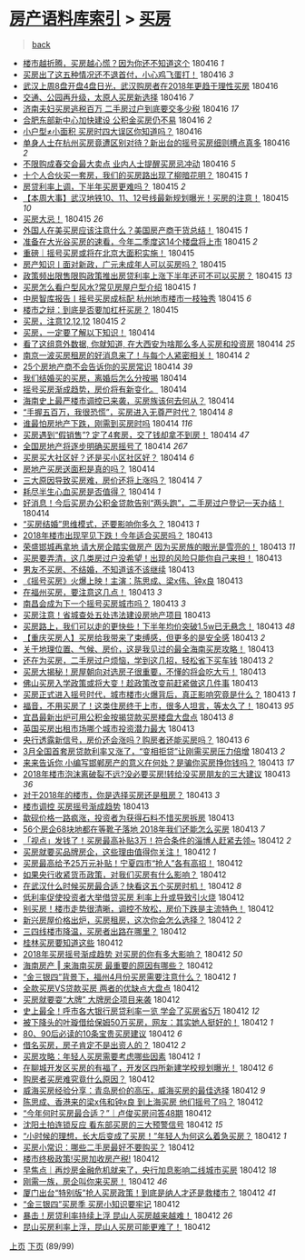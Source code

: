 [房产语料库索引](../../README.md)  > [买房](买房.md)
====
> [back](../README.md)

- [楼市越折腾，买房越心慌？因为你还不知道这个](http://jkwz.applinzi.com/ittc/7092522306545124362.html#%E6%A5%BC%E5%B8%82%E8%B6%8A%E6%8A%98%E8%85%BE%EF%BC%8C%E4%B9%B0%E6%88%BF%E8%B6%8A%E5%BF%83%E6%85%8C%EF%BC%9F%E5%9B%A0%E4%B8%BA%E4%BD%A0%E8%BF%98%E4%B8%8D%E7%9F%A5%E9%81%93%E8%BF%99%E4%B8%AA) 180416 *1* 
- [买房出了这五种情况还不退首付，小心鸡飞蛋打！](http://jkwz.applinzi.com/ittc/7092521483509433361.html#%E4%B9%B0%E6%88%BF%E5%87%BA%E4%BA%86%E8%BF%99%E4%BA%94%E7%A7%8D%E6%83%85%E5%86%B5%E8%BF%98%E4%B8%8D%E9%80%80%E9%A6%96%E4%BB%98%EF%BC%8C%E5%B0%8F%E5%BF%83%E9%B8%A1%E9%A3%9E%E8%9B%8B%E6%89%93%EF%BC%81) 180416 *3* 
- [武汉上周8盘开盘4盘日光，武汉购房者在2018年更趋于理性买房](http://jkwz.applinzi.com/ittc/7092518232261133318.html#%E6%AD%A6%E6%B1%89%E4%B8%8A%E5%91%A88%E7%9B%98%E5%BC%80%E7%9B%984%E7%9B%98%E6%97%A5%E5%85%89%EF%BC%8C%E6%AD%A6%E6%B1%89%E8%B4%AD%E6%88%BF%E8%80%85%E5%9C%A82018%E5%B9%B4%E6%9B%B4%E8%B6%8B%E4%BA%8E%E7%90%86%E6%80%A7%E4%B9%B0%E6%88%BF) 180416  
- [交通、公园再升级，太原人买房新选择](http://jkwz.applinzi.com/ittc/7092513210681000970.html#%E4%BA%A4%E9%80%9A%E3%80%81%E5%85%AC%E5%9B%AD%E5%86%8D%E5%8D%87%E7%BA%A7%EF%BC%8C%E5%A4%AA%E5%8E%9F%E4%BA%BA%E4%B9%B0%E6%88%BF%E6%96%B0%E9%80%89%E6%8B%A9) 180416 *7* 
- [济南夫妇买房逃税百万 二手房过户到底要交多少税](http://jkwz.applinzi.com/ittc/7092509977497568263.html#%E6%B5%8E%E5%8D%97%E5%A4%AB%E5%A6%87%E4%B9%B0%E6%88%BF%E9%80%83%E7%A8%8E%E7%99%BE%E4%B8%87+%E4%BA%8C%E6%89%8B%E6%88%BF%E8%BF%87%E6%88%B7%E5%88%B0%E5%BA%95%E8%A6%81%E4%BA%A4%E5%A4%9A%E5%B0%91%E7%A8%8E) 180416 *17* 
- [合肥东部新中心加快建设 公积金买房仍不易](http://jkwz.applinzi.com/ittc/7092508642039563275.html#%E5%90%88%E8%82%A5%E4%B8%9C%E9%83%A8%E6%96%B0%E4%B8%AD%E5%BF%83%E5%8A%A0%E5%BF%AB%E5%BB%BA%E8%AE%BE+%E5%85%AC%E7%A7%AF%E9%87%91%E4%B9%B0%E6%88%BF%E4%BB%8D%E4%B8%8D%E6%98%93) 180416 *2* 
- [小户型≠小面积 买房时四大误区你知道吗？](http://jkwz.applinzi.com/ittc/7092507156035404817.html#%E5%B0%8F%E6%88%B7%E5%9E%8B%E2%89%A0%E5%B0%8F%E9%9D%A2%E7%A7%AF+%E4%B9%B0%E6%88%BF%E6%97%B6%E5%9B%9B%E5%A4%A7%E8%AF%AF%E5%8C%BA%E4%BD%A0%E7%9F%A5%E9%81%93%E5%90%97%EF%BC%9F) 180416  
- [单身人士在杭州买房竟遭区别对待？新出台的摇号买房细则槽点真多](http://jkwz.applinzi.com/ittc/7092504404630701072.html#%E5%8D%95%E8%BA%AB%E4%BA%BA%E5%A3%AB%E5%9C%A8%E6%9D%AD%E5%B7%9E%E4%B9%B0%E6%88%BF%E7%AB%9F%E9%81%AD%E5%8C%BA%E5%88%AB%E5%AF%B9%E5%BE%85%EF%BC%9F%E6%96%B0%E5%87%BA%E5%8F%B0%E7%9A%84%E6%91%87%E5%8F%B7%E4%B9%B0%E6%88%BF%E7%BB%86%E5%88%99%E6%A7%BD%E7%82%B9%E7%9C%9F%E5%A4%9A) 180416 *2* 
- [不限购成春交会最大卖点 业内人士提醒买房忌冲动](http://jkwz.applinzi.com/ittc/7092487276175295495.html#%E4%B8%8D%E9%99%90%E8%B4%AD%E6%88%90%E6%98%A5%E4%BA%A4%E4%BC%9A%E6%9C%80%E5%A4%A7%E5%8D%96%E7%82%B9+%E4%B8%9A%E5%86%85%E4%BA%BA%E5%A3%AB%E6%8F%90%E9%86%92%E4%B9%B0%E6%88%BF%E5%BF%8C%E5%86%B2%E5%8A%A8) 180416 *5* 
- [十个人合伙买一套房，我们的买房路出现了柳暗花明？](http://jkwz.applinzi.com/ittc/7092331632134718470.html#%E5%8D%81%E4%B8%AA%E4%BA%BA%E5%90%88%E4%BC%99%E4%B9%B0%E4%B8%80%E5%A5%97%E6%88%BF%EF%BC%8C%E6%88%91%E4%BB%AC%E7%9A%84%E4%B9%B0%E6%88%BF%E8%B7%AF%E5%87%BA%E7%8E%B0%E4%BA%86%E6%9F%B3%E6%9A%97%E8%8A%B1%E6%98%8E%EF%BC%9F) 180415 *1* 
- [房贷利率上调，下半年买房更难吗？](http://jkwz.applinzi.com/ittc/7092280294080250887.html#%E6%88%BF%E8%B4%B7%E5%88%A9%E7%8E%87%E4%B8%8A%E8%B0%83%EF%BC%8C%E4%B8%8B%E5%8D%8A%E5%B9%B4%E4%B9%B0%E6%88%BF%E6%9B%B4%E9%9A%BE%E5%90%97%EF%BC%9F) 180415 *2* 
- [【本周大事】武汉地铁10、11、12号线最新规划曝光！买房的注意！](http://jkwz.applinzi.com/ittc/7092262249966339088.html#%E3%80%90%E6%9C%AC%E5%91%A8%E5%A4%A7%E4%BA%8B%E3%80%91%E6%AD%A6%E6%B1%89%E5%9C%B0%E9%93%8110%E3%80%8111%E3%80%8112%E5%8F%B7%E7%BA%BF%E6%9C%80%E6%96%B0%E8%A7%84%E5%88%92%E6%9B%9D%E5%85%89%EF%BC%81%E4%B9%B0%E6%88%BF%E7%9A%84%E6%B3%A8%E6%84%8F%EF%BC%81) 180415 *10* 
- [买房大忌！](http://jkwz.applinzi.com/ittc/7092258687853003786.html#%E4%B9%B0%E6%88%BF%E5%A4%A7%E5%BF%8C%EF%BC%81) 180415 *26* 
- [外国人在美买房应该注意什么？美国房产商干货总结！](http://jkwz.applinzi.com/ittc/7092235481616221195.html#%E5%A4%96%E5%9B%BD%E4%BA%BA%E5%9C%A8%E7%BE%8E%E4%B9%B0%E6%88%BF%E5%BA%94%E8%AF%A5%E6%B3%A8%E6%84%8F%E4%BB%80%E4%B9%88%EF%BC%9F%E7%BE%8E%E5%9B%BD%E6%88%BF%E4%BA%A7%E5%95%86%E5%B9%B2%E8%B4%A7%E6%80%BB%E7%BB%93%EF%BC%81) 180415 *1* 
- [准备在大光谷买房的速看，今年二季度这14个楼盘将上市](http://jkwz.applinzi.com/ittc/7092238227350225927.html#%E5%87%86%E5%A4%87%E5%9C%A8%E5%A4%A7%E5%85%89%E8%B0%B7%E4%B9%B0%E6%88%BF%E7%9A%84%E9%80%9F%E7%9C%8B%EF%BC%8C%E4%BB%8A%E5%B9%B4%E4%BA%8C%E5%AD%A3%E5%BA%A6%E8%BF%9914%E4%B8%AA%E6%A5%BC%E7%9B%98%E5%B0%86%E4%B8%8A%E5%B8%82) 180415 *2* 
- [重磅｜摇号买房或将在北京大面积实施！](http://jkwz.applinzi.com/ittc/7092237870268154891.html#%E9%87%8D%E7%A3%85%EF%BD%9C%E6%91%87%E5%8F%B7%E4%B9%B0%E6%88%BF%E6%88%96%E5%B0%86%E5%9C%A8%E5%8C%97%E4%BA%AC%E5%A4%A7%E9%9D%A2%E7%A7%AF%E5%AE%9E%E6%96%BD%EF%BC%81) 180415  
- [房产知识丨面对新政，广元未成年人可以买房吗？](http://jkwz.applinzi.com/ittc/7092229004574852113.html#%E6%88%BF%E4%BA%A7%E7%9F%A5%E8%AF%86%E4%B8%A8%E9%9D%A2%E5%AF%B9%E6%96%B0%E6%94%BF%EF%BC%8C%E5%B9%BF%E5%85%83%E6%9C%AA%E6%88%90%E5%B9%B4%E4%BA%BA%E5%8F%AF%E4%BB%A5%E4%B9%B0%E6%88%BF%E5%90%97%EF%BC%9F) 180415  
- [政策频出限售限购政策推出房贷利率上涨下半年还可不可以买房？](http://jkwz.applinzi.com/ittc/7092187393870529552.html#%E6%94%BF%E7%AD%96%E9%A2%91%E5%87%BA%E9%99%90%E5%94%AE%E9%99%90%E8%B4%AD%E6%94%BF%E7%AD%96%E6%8E%A8%E5%87%BA%E6%88%BF%E8%B4%B7%E5%88%A9%E7%8E%87%E4%B8%8A%E6%B6%A8%E4%B8%8B%E5%8D%8A%E5%B9%B4%E8%BF%98%E5%8F%AF%E4%B8%8D%E5%8F%AF%E4%BB%A5%E4%B9%B0%E6%88%BF%EF%BC%9F) 180415 *13* 
- [买房怎么看户型风水?常见房屋户型介绍](http://jkwz.applinzi.com/ittc/7092130556747973648.html#%E4%B9%B0%E6%88%BF%E6%80%8E%E4%B9%88%E7%9C%8B%E6%88%B7%E5%9E%8B%E9%A3%8E%E6%B0%B4%3F%E5%B8%B8%E8%A7%81%E6%88%BF%E5%B1%8B%E6%88%B7%E5%9E%8B%E4%BB%8B%E7%BB%8D) 180415 *1* 
- [中房智库报告丨摇号买房成标配 杭州地市楼市一枝独秀](http://jkwz.applinzi.com/ittc/7092125034820928522.html#%E4%B8%AD%E6%88%BF%E6%99%BA%E5%BA%93%E6%8A%A5%E5%91%8A%E4%B8%A8%E6%91%87%E5%8F%B7%E4%B9%B0%E6%88%BF%E6%88%90%E6%A0%87%E9%85%8D+%E6%9D%AD%E5%B7%9E%E5%9C%B0%E5%B8%82%E6%A5%BC%E5%B8%82%E4%B8%80%E6%9E%9D%E7%8B%AC%E7%A7%80) 180415 *6* 
- [楼市之辩：到底是否要加杠杆买房？](http://jkwz.applinzi.com/ittc/7092000127147574279.html#%E6%A5%BC%E5%B8%82%E4%B9%8B%E8%BE%A9%EF%BC%9A%E5%88%B0%E5%BA%95%E6%98%AF%E5%90%A6%E8%A6%81%E5%8A%A0%E6%9D%A0%E6%9D%86%E4%B9%B0%E6%88%BF%EF%BC%9F) 180415  
- [买房，注意12,12,12](http://jkwz.applinzi.com/ittc/7091988725775205393.html#%E4%B9%B0%E6%88%BF%EF%BC%8C%E6%B3%A8%E6%84%8F12%2C12%2C12) 180415 *2* 
- [买房，一定要了解以下知识！](http://jkwz.applinzi.com/ittc/7091961633469629457.html#%E4%B9%B0%E6%88%BF%EF%BC%8C%E4%B8%80%E5%AE%9A%E8%A6%81%E4%BA%86%E8%A7%A3%E4%BB%A5%E4%B8%8B%E7%9F%A5%E8%AF%86%EF%BC%81) 180414  
- [看了这组意外数据, 你就知道, 在大西安为啥那么多人买房和投资房](http://jkwz.applinzi.com/ittc/7091951646265574406.html#%E7%9C%8B%E4%BA%86%E8%BF%99%E7%BB%84%E6%84%8F%E5%A4%96%E6%95%B0%E6%8D%AE%2C+%E4%BD%A0%E5%B0%B1%E7%9F%A5%E9%81%93%2C+%E5%9C%A8%E5%A4%A7%E8%A5%BF%E5%AE%89%E4%B8%BA%E5%95%A5%E9%82%A3%E4%B9%88%E5%A4%9A%E4%BA%BA%E4%B9%B0%E6%88%BF%E5%92%8C%E6%8A%95%E8%B5%84%E6%88%BF) 180414 *25* 
- [南京一波买房租房的好消息来了！与每个人紧密相关！](http://jkwz.applinzi.com/ittc/7091930568956838928.html#%E5%8D%97%E4%BA%AC%E4%B8%80%E6%B3%A2%E4%B9%B0%E6%88%BF%E7%A7%9F%E6%88%BF%E7%9A%84%E5%A5%BD%E6%B6%88%E6%81%AF%E6%9D%A5%E4%BA%86%EF%BC%81%E4%B8%8E%E6%AF%8F%E4%B8%AA%E4%BA%BA%E7%B4%A7%E5%AF%86%E7%9B%B8%E5%85%B3%EF%BC%81) 180414 *2* 
- [25个房地产商不会告诉你的买房常识](http://jkwz.applinzi.com/ittc/7091925956900160518.html#25%E4%B8%AA%E6%88%BF%E5%9C%B0%E4%BA%A7%E5%95%86%E4%B8%8D%E4%BC%9A%E5%91%8A%E8%AF%89%E4%BD%A0%E7%9A%84%E4%B9%B0%E6%88%BF%E5%B8%B8%E8%AF%86) 180414 *39* 
- [我们结婚买的买房，离婚后怎么分按揭](http://jkwz.applinzi.com/ittc/7091925327377073158.html#%E6%88%91%E4%BB%AC%E7%BB%93%E5%A9%9A%E4%B9%B0%E7%9A%84%E4%B9%B0%E6%88%BF%EF%BC%8C%E7%A6%BB%E5%A9%9A%E5%90%8E%E6%80%8E%E4%B9%88%E5%88%86%E6%8C%89%E6%8F%AD) 180414  
- [摇号买房渐成趋势，房价将有新变化。](http://jkwz.applinzi.com/ittc/7091893834609067015.html#%E6%91%87%E5%8F%B7%E4%B9%B0%E6%88%BF%E6%B8%90%E6%88%90%E8%B6%8B%E5%8A%BF%EF%BC%8C%E6%88%BF%E4%BB%B7%E5%B0%86%E6%9C%89%E6%96%B0%E5%8F%98%E5%8C%96%E3%80%82) 180414  
- [海南史上最严楼市调控已来袭，买房族该何去何从？](http://jkwz.applinzi.com/ittc/7091858848606585862.html#%E6%B5%B7%E5%8D%97%E5%8F%B2%E4%B8%8A%E6%9C%80%E4%B8%A5%E6%A5%BC%E5%B8%82%E8%B0%83%E6%8E%A7%E5%B7%B2%E6%9D%A5%E8%A2%AD%EF%BC%8C%E4%B9%B0%E6%88%BF%E6%97%8F%E8%AF%A5%E4%BD%95%E5%8E%BB%E4%BD%95%E4%BB%8E%EF%BC%9F) 180414  
- [“手握五百万，我很恐慌”，买房进入无尊严时代？](http://jkwz.applinzi.com/ittc/7091788260567417866.html#%E2%80%9C%E6%89%8B%E6%8F%A1%E4%BA%94%E7%99%BE%E4%B8%87%EF%BC%8C%E6%88%91%E5%BE%88%E6%81%90%E6%85%8C%E2%80%9D%EF%BC%8C%E4%B9%B0%E6%88%BF%E8%BF%9B%E5%85%A5%E6%97%A0%E5%B0%8A%E4%B8%A5%E6%97%B6%E4%BB%A3%EF%BC%9F) 180414 *8* 
- [谁最怕房地产下跌，刚需到买房时吗](http://jkwz.applinzi.com/ittc/7091781918800741386.html#%E8%B0%81%E6%9C%80%E6%80%95%E6%88%BF%E5%9C%B0%E4%BA%A7%E4%B8%8B%E8%B7%8C%EF%BC%8C%E5%88%9A%E9%9C%80%E5%88%B0%E4%B9%B0%E6%88%BF%E6%97%B6%E5%90%97) 180414 *116* 
- [买房遇到“假销售”? 定了4套房，交了钱却拿不到房！](http://jkwz.applinzi.com/ittc/7091756270686307338.html#%E4%B9%B0%E6%88%BF%E9%81%87%E5%88%B0%E2%80%9C%E5%81%87%E9%94%80%E5%94%AE%E2%80%9D%3F+%E5%AE%9A%E4%BA%864%E5%A5%97%E6%88%BF%EF%BC%8C%E4%BA%A4%E4%BA%86%E9%92%B1%E5%8D%B4%E6%8B%BF%E4%B8%8D%E5%88%B0%E6%88%BF%EF%BC%81) 180414 *47* 
- [全国房地产将逐步明确买房摇号了](http://jkwz.applinzi.com/ittc/7091596957846078481.html#%E5%85%A8%E5%9B%BD%E6%88%BF%E5%9C%B0%E4%BA%A7%E5%B0%86%E9%80%90%E6%AD%A5%E6%98%8E%E7%A1%AE%E4%B9%B0%E6%88%BF%E6%91%87%E5%8F%B7%E4%BA%86) 180414 *267* 
- [买房买大社区好？还是买小区社区好？](http://jkwz.applinzi.com/ittc/7091743053717177360.html#%E4%B9%B0%E6%88%BF%E4%B9%B0%E5%A4%A7%E7%A4%BE%E5%8C%BA%E5%A5%BD%EF%BC%9F%E8%BF%98%E6%98%AF%E4%B9%B0%E5%B0%8F%E5%8C%BA%E7%A4%BE%E5%8C%BA%E5%A5%BD%EF%BC%9F) 180414 *6* 
- [房地产买房送面积是真的吗？](http://jkwz.applinzi.com/ittc/7091508685430064139.html#%E6%88%BF%E5%9C%B0%E4%BA%A7%E4%B9%B0%E6%88%BF%E9%80%81%E9%9D%A2%E7%A7%AF%E6%98%AF%E7%9C%9F%E7%9A%84%E5%90%97%EF%BC%9F) 180414  
- [三大原因导致买房难，房价还将上涨吗？](http://jkwz.applinzi.com/ittc/7091591864279106576.html#%E4%B8%89%E5%A4%A7%E5%8E%9F%E5%9B%A0%E5%AF%BC%E8%87%B4%E4%B9%B0%E6%88%BF%E9%9A%BE%EF%BC%8C%E6%88%BF%E4%BB%B7%E8%BF%98%E5%B0%86%E4%B8%8A%E6%B6%A8%E5%90%97%EF%BC%9F) 180414 *7* 
- [耗尽半生心血买房是否值得？](http://jkwz.applinzi.com/ittc/7091646339614245898.html#%E8%80%97%E5%B0%BD%E5%8D%8A%E7%94%9F%E5%BF%83%E8%A1%80%E4%B9%B0%E6%88%BF%E6%98%AF%E5%90%A6%E5%80%BC%E5%BE%97%EF%BC%9F) 180414 *1* 
- [好消息！今后买房办公积金贷款告别“两头跑”，二手房过户登记一天办结！](http://jkwz.applinzi.com/ittc/7091644257842758667.html#%E5%A5%BD%E6%B6%88%E6%81%AF%EF%BC%81%E4%BB%8A%E5%90%8E%E4%B9%B0%E6%88%BF%E5%8A%9E%E5%85%AC%E7%A7%AF%E9%87%91%E8%B4%B7%E6%AC%BE%E5%91%8A%E5%88%AB%E2%80%9C%E4%B8%A4%E5%A4%B4%E8%B7%91%E2%80%9D%EF%BC%8C%E4%BA%8C%E6%89%8B%E6%88%BF%E8%BF%87%E6%88%B7%E7%99%BB%E8%AE%B0%E4%B8%80%E5%A4%A9%E5%8A%9E%E7%BB%93%EF%BC%81) 180414  
- [“买房结婚”思维模式，还要影响你多久？](http://jkwz.applinzi.com/ittc/7091598029469778951.html#%E2%80%9C%E4%B9%B0%E6%88%BF%E7%BB%93%E5%A9%9A%E2%80%9D%E6%80%9D%E7%BB%B4%E6%A8%A1%E5%BC%8F%EF%BC%8C%E8%BF%98%E8%A6%81%E5%BD%B1%E5%93%8D%E4%BD%A0%E5%A4%9A%E4%B9%85%EF%BC%9F) 180413 *1* 
- [2018年楼市出现罕见下跌！今年适合买房吗？](http://jkwz.applinzi.com/ittc/7091576882346853386.html#2018%E5%B9%B4%E6%A5%BC%E5%B8%82%E5%87%BA%E7%8E%B0%E7%BD%95%E8%A7%81%E4%B8%8B%E8%B7%8C%EF%BC%81%E4%BB%8A%E5%B9%B4%E9%80%82%E5%90%88%E4%B9%B0%E6%88%BF%E5%90%97%EF%BC%9F) 180413  
- [荣盛邯城再拿地 请大房企踏实做房产 因为买房族的眼光是雪亮的！](http://jkwz.applinzi.com/ittc/7091562270142497803.html#%E8%8D%A3%E7%9B%9B%E9%82%AF%E5%9F%8E%E5%86%8D%E6%8B%BF%E5%9C%B0+%E8%AF%B7%E5%A4%A7%E6%88%BF%E4%BC%81%E8%B8%8F%E5%AE%9E%E5%81%9A%E6%88%BF%E4%BA%A7+%E5%9B%A0%E4%B8%BA%E4%B9%B0%E6%88%BF%E6%97%8F%E7%9A%84%E7%9C%BC%E5%85%89%E6%98%AF%E9%9B%AA%E4%BA%AE%E7%9A%84%EF%BC%81) 180413 *11* 
- [买房要弄清，这几类房过户没希望！出现的风险只能你自己来担！](http://jkwz.applinzi.com/ittc/7091555075254387728.html#%E4%B9%B0%E6%88%BF%E8%A6%81%E5%BC%84%E6%B8%85%EF%BC%8C%E8%BF%99%E5%87%A0%E7%B1%BB%E6%88%BF%E8%BF%87%E6%88%B7%E6%B2%A1%E5%B8%8C%E6%9C%9B%EF%BC%81%E5%87%BA%E7%8E%B0%E7%9A%84%E9%A3%8E%E9%99%A9%E5%8F%AA%E8%83%BD%E4%BD%A0%E8%87%AA%E5%B7%B1%E6%9D%A5%E6%8B%85%EF%BC%81) 180413  
- [男友不买房、不结婚，不知道该不该继续](http://jkwz.applinzi.com/ittc/7091541126282740746.html#%E7%94%B7%E5%8F%8B%E4%B8%8D%E4%B9%B0%E6%88%BF%E3%80%81%E4%B8%8D%E7%BB%93%E5%A9%9A%EF%BC%8C%E4%B8%8D%E7%9F%A5%E9%81%93%E8%AF%A5%E4%B8%8D%E8%AF%A5%E7%BB%A7%E7%BB%AD) 180413  
- [《摇号买房》火爆上映！主演：陈思成、梁x伟、钟x良](http://jkwz.applinzi.com/ittc/7091537868663292934.html#%E3%80%8A%E6%91%87%E5%8F%B7%E4%B9%B0%E6%88%BF%E3%80%8B%E7%81%AB%E7%88%86%E4%B8%8A%E6%98%A0%EF%BC%81%E4%B8%BB%E6%BC%94%EF%BC%9A%E9%99%88%E6%80%9D%E6%88%90%E3%80%81%E6%A2%81x%E4%BC%9F%E3%80%81%E9%92%9Fx%E8%89%AF) 180413  
- [在福州买房，要注意这几点！](http://jkwz.applinzi.com/ittc/7091101563450033163.html#%E5%9C%A8%E7%A6%8F%E5%B7%9E%E4%B9%B0%E6%88%BF%EF%BC%8C%E8%A6%81%E6%B3%A8%E6%84%8F%E8%BF%99%E5%87%A0%E7%82%B9%EF%BC%81) 180413 *3* 
- [南昌会成为下一个摇号买房城市吗？](http://jkwz.applinzi.com/ittc/7091481879104717831.html#%E5%8D%97%E6%98%8C%E4%BC%9A%E6%88%90%E4%B8%BA%E4%B8%8B%E4%B8%80%E4%B8%AA%E6%91%87%E5%8F%B7%E4%B9%B0%E6%88%BF%E5%9F%8E%E5%B8%82%E5%90%97%EF%BC%9F) 180413 *3* 
- [买房注意！省城查处五处违法建设房地产项目](http://jkwz.applinzi.com/ittc/7091507000745919495.html#%E4%B9%B0%E6%88%BF%E6%B3%A8%E6%84%8F%EF%BC%81%E7%9C%81%E5%9F%8E%E6%9F%A5%E5%A4%84%E4%BA%94%E5%A4%84%E8%BF%9D%E6%B3%95%E5%BB%BA%E8%AE%BE%E6%88%BF%E5%9C%B0%E4%BA%A7%E9%A1%B9%E7%9B%AE) 180413  
- [买房路上，我们可以走的更快些！下半年均价突破1.5w已无悬念！](http://jkwz.applinzi.com/ittc/7091501812937131025.html#%E4%B9%B0%E6%88%BF%E8%B7%AF%E4%B8%8A%EF%BC%8C%E6%88%91%E4%BB%AC%E5%8F%AF%E4%BB%A5%E8%B5%B0%E7%9A%84%E6%9B%B4%E5%BF%AB%E4%BA%9B%EF%BC%81%E4%B8%8B%E5%8D%8A%E5%B9%B4%E5%9D%87%E4%BB%B7%E7%AA%81%E7%A0%B41.5w%E5%B7%B2%E6%97%A0%E6%82%AC%E5%BF%B5%EF%BC%81) 180413 *48* 
- [【重庆买房人】买房给我带来了束缚感，但更多的是安全感](http://jkwz.applinzi.com/ittc/7091501084562686987.html#%E3%80%90%E9%87%8D%E5%BA%86%E4%B9%B0%E6%88%BF%E4%BA%BA%E3%80%91%E4%B9%B0%E6%88%BF%E7%BB%99%E6%88%91%E5%B8%A6%E6%9D%A5%E4%BA%86%E6%9D%9F%E7%BC%9A%E6%84%9F%EF%BC%8C%E4%BD%86%E6%9B%B4%E5%A4%9A%E7%9A%84%E6%98%AF%E5%AE%89%E5%85%A8%E6%84%9F) 180413 *2* 
- [关于地理位置、气候、房价，这是我见过的最全海南买房攻略！](http://jkwz.applinzi.com/ittc/7091484761371706378.html#%E5%85%B3%E4%BA%8E%E5%9C%B0%E7%90%86%E4%BD%8D%E7%BD%AE%E3%80%81%E6%B0%94%E5%80%99%E3%80%81%E6%88%BF%E4%BB%B7%EF%BC%8C%E8%BF%99%E6%98%AF%E6%88%91%E8%A7%81%E8%BF%87%E7%9A%84%E6%9C%80%E5%85%A8%E6%B5%B7%E5%8D%97%E4%B9%B0%E6%88%BF%E6%94%BB%E7%95%A5%EF%BC%81) 180413  
- [还在为买房，二手房过户烦恼，学到这几招，轻松省下买车钱](http://jkwz.applinzi.com/ittc/7091465718828893195.html#%E8%BF%98%E5%9C%A8%E4%B8%BA%E4%B9%B0%E6%88%BF%EF%BC%8C%E4%BA%8C%E6%89%8B%E6%88%BF%E8%BF%87%E6%88%B7%E7%83%A6%E6%81%BC%EF%BC%8C%E5%AD%A6%E5%88%B0%E8%BF%99%E5%87%A0%E6%8B%9B%EF%BC%8C%E8%BD%BB%E6%9D%BE%E7%9C%81%E4%B8%8B%E4%B9%B0%E8%BD%A6%E9%92%B1) 180413 *2* 
- [买房大揭秘！房屋朝向对选房子很重要，不懂的将会吃大亏！](http://jkwz.applinzi.com/ittc/7091471064100242448.html#%E4%B9%B0%E6%88%BF%E5%A4%A7%E6%8F%AD%E7%A7%98%EF%BC%81%E6%88%BF%E5%B1%8B%E6%9C%9D%E5%90%91%E5%AF%B9%E9%80%89%E6%88%BF%E5%AD%90%E5%BE%88%E9%87%8D%E8%A6%81%EF%BC%8C%E4%B8%8D%E6%87%82%E7%9A%84%E5%B0%86%E4%BC%9A%E5%90%83%E5%A4%A7%E4%BA%8F%EF%BC%81) 180413  
- [佛山买房入学政策或将大变！趁政策改变前赶紧做这几件事](http://jkwz.applinzi.com/ittc/7091462113824605195.html#%E4%BD%9B%E5%B1%B1%E4%B9%B0%E6%88%BF%E5%85%A5%E5%AD%A6%E6%94%BF%E7%AD%96%E6%88%96%E5%B0%86%E5%A4%A7%E5%8F%98%EF%BC%81%E8%B6%81%E6%94%BF%E7%AD%96%E6%94%B9%E5%8F%98%E5%89%8D%E8%B5%B6%E7%B4%A7%E5%81%9A%E8%BF%99%E5%87%A0%E4%BB%B6%E4%BA%8B) 180413  
- [买房正式进入摇号时代，城市楼市火爆背后，真正影响究竟是什么？](http://jkwz.applinzi.com/ittc/7091456326003852304.html#%E4%B9%B0%E6%88%BF%E6%AD%A3%E5%BC%8F%E8%BF%9B%E5%85%A5%E6%91%87%E5%8F%B7%E6%97%B6%E4%BB%A3%EF%BC%8C%E5%9F%8E%E5%B8%82%E6%A5%BC%E5%B8%82%E7%81%AB%E7%88%86%E8%83%8C%E5%90%8E%EF%BC%8C%E7%9C%9F%E6%AD%A3%E5%BD%B1%E5%93%8D%E7%A9%B6%E7%AB%9F%E6%98%AF%E4%BB%80%E4%B9%88%EF%BC%9F) 180413 *1* 
- [福音，不用买房了！这类住房终于上市，很多人坦言，等太久了！](http://jkwz.applinzi.com/ittc/7091454251454956561.html#%E7%A6%8F%E9%9F%B3%EF%BC%8C%E4%B8%8D%E7%94%A8%E4%B9%B0%E6%88%BF%E4%BA%86%EF%BC%81%E8%BF%99%E7%B1%BB%E4%BD%8F%E6%88%BF%E7%BB%88%E4%BA%8E%E4%B8%8A%E5%B8%82%EF%BC%8C%E5%BE%88%E5%A4%9A%E4%BA%BA%E5%9D%A6%E8%A8%80%EF%BC%8C%E7%AD%89%E5%A4%AA%E4%B9%85%E4%BA%86%EF%BC%81) 180413 *95* 
- [宜昌最新出炉可用公积金按揭贷款买房楼盘大盘点](http://jkwz.applinzi.com/ittc/7091423614224303120.html#%E5%AE%9C%E6%98%8C%E6%9C%80%E6%96%B0%E5%87%BA%E7%82%89%E5%8F%AF%E7%94%A8%E5%85%AC%E7%A7%AF%E9%87%91%E6%8C%89%E6%8F%AD%E8%B4%B7%E6%AC%BE%E4%B9%B0%E6%88%BF%E6%A5%BC%E7%9B%98%E5%A4%A7%E7%9B%98%E7%82%B9) 180413 *8* 
- [英国买房出租市场哪个城市投资潜力最大](http://jkwz.applinzi.com/ittc/7091417418943693831.html#%E8%8B%B1%E5%9B%BD%E4%B9%B0%E6%88%BF%E5%87%BA%E7%A7%9F%E5%B8%82%E5%9C%BA%E5%93%AA%E4%B8%AA%E5%9F%8E%E5%B8%82%E6%8A%95%E8%B5%84%E6%BD%9C%E5%8A%9B%E6%9C%80%E5%A4%A7) 180413  
- [央行透露新信号，房价还会涨吗？购房者还能买房吗？](http://jkwz.applinzi.com/ittc/7091143284779123719.html#%E5%A4%AE%E8%A1%8C%E9%80%8F%E9%9C%B2%E6%96%B0%E4%BF%A1%E5%8F%B7%EF%BC%8C%E6%88%BF%E4%BB%B7%E8%BF%98%E4%BC%9A%E6%B6%A8%E5%90%97%EF%BC%9F%E8%B4%AD%E6%88%BF%E8%80%85%E8%BF%98%E8%83%BD%E4%B9%B0%E6%88%BF%E5%90%97%EF%BC%9F) 180413 *6* 
- [3月全国首套房贷款利率又涨了，“变相拒贷”让刚需买房压力倍增](http://jkwz.applinzi.com/ittc/7091407975254328327.html#3%E6%9C%88%E5%85%A8%E5%9B%BD%E9%A6%96%E5%A5%97%E6%88%BF%E8%B4%B7%E6%AC%BE%E5%88%A9%E7%8E%87%E5%8F%88%E6%B6%A8%E4%BA%86%EF%BC%8C%E2%80%9C%E5%8F%98%E7%9B%B8%E6%8B%92%E8%B4%B7%E2%80%9D%E8%AE%A9%E5%88%9A%E9%9C%80%E4%B9%B0%E6%88%BF%E5%8E%8B%E5%8A%9B%E5%80%8D%E5%A2%9E) 180413 *2* 
- [来来告诉你 小编写邯郸房产的意义在何处？是骗你买房挣你钱吗？](http://jkwz.applinzi.com/ittc/7091398267311227920.html#%E6%9D%A5%E6%9D%A5%E5%91%8A%E8%AF%89%E4%BD%A0+%E5%B0%8F%E7%BC%96%E5%86%99%E9%82%AF%E9%83%B8%E6%88%BF%E4%BA%A7%E7%9A%84%E6%84%8F%E4%B9%89%E5%9C%A8%E4%BD%95%E5%A4%84%EF%BC%9F%E6%98%AF%E9%AA%97%E4%BD%A0%E4%B9%B0%E6%88%BF%E6%8C%A3%E4%BD%A0%E9%92%B1%E5%90%97%EF%BC%9F) 180413 *17* 
- [2018年楼市泡沫离破裂不远?没必要买房!转给没买房朋友的三大建议](http://jkwz.applinzi.com/ittc/7091388103791215627.html#2018%E5%B9%B4%E6%A5%BC%E5%B8%82%E6%B3%A1%E6%B2%AB%E7%A6%BB%E7%A0%B4%E8%A3%82%E4%B8%8D%E8%BF%9C%3F%E6%B2%A1%E5%BF%85%E8%A6%81%E4%B9%B0%E6%88%BF%21%E8%BD%AC%E7%BB%99%E6%B2%A1%E4%B9%B0%E6%88%BF%E6%9C%8B%E5%8F%8B%E7%9A%84%E4%B8%89%E5%A4%A7%E5%BB%BA%E8%AE%AE) 180413 *36* 
- [对于2018年的楼市，你是选择买房还是租房？](http://jkwz.applinzi.com/ittc/7091386241541211143.html#%E5%AF%B9%E4%BA%8E2018%E5%B9%B4%E7%9A%84%E6%A5%BC%E5%B8%82%EF%BC%8C%E4%BD%A0%E6%98%AF%E9%80%89%E6%8B%A9%E4%B9%B0%E6%88%BF%E8%BF%98%E6%98%AF%E7%A7%9F%E6%88%BF%EF%BC%9F) 180413 *3* 
- [楼市调控 买房摇号渐成趋势](http://jkwz.applinzi.com/ittc/7091374626875900938.html#%E6%A5%BC%E5%B8%82%E8%B0%83%E6%8E%A7+%E4%B9%B0%E6%88%BF%E6%91%87%E5%8F%B7%E6%B8%90%E6%88%90%E8%B6%8B%E5%8A%BF) 180413  
- [歙砚价格一路疯涨，投资者为获得石料不惜买房拆房](http://jkwz.applinzi.com/ittc/7091198108270871568.html#%E6%AD%99%E7%A0%9A%E4%BB%B7%E6%A0%BC%E4%B8%80%E8%B7%AF%E7%96%AF%E6%B6%A8%EF%BC%8C%E6%8A%95%E8%B5%84%E8%80%85%E4%B8%BA%E8%8E%B7%E5%BE%97%E7%9F%B3%E6%96%99%E4%B8%8D%E6%83%9C%E4%B9%B0%E6%88%BF%E6%8B%86%E6%88%BF) 180413  
- [56个房企68块地都在等靴子落地 2018年我们还能怎么买房](http://jkwz.applinzi.com/ittc/7091248462530348043.html#56%E4%B8%AA%E6%88%BF%E4%BC%8168%E5%9D%97%E5%9C%B0%E9%83%BD%E5%9C%A8%E7%AD%89%E9%9D%B4%E5%AD%90%E8%90%BD%E5%9C%B0+2018%E5%B9%B4%E6%88%91%E4%BB%AC%E8%BF%98%E8%83%BD%E6%80%8E%E4%B9%88%E4%B9%B0%E6%88%BF) 180413 *7* 
- [「视点」发钱了！买房最高补贴3万！符合条件的淄博人赶紧去领~](http://jkwz.applinzi.com/ittc/7091210865259054090.html#%E3%80%8C%E8%A7%86%E7%82%B9%E3%80%8D%E5%8F%91%E9%92%B1%E4%BA%86%EF%BC%81%E4%B9%B0%E6%88%BF%E6%9C%80%E9%AB%98%E8%A1%A5%E8%B4%B43%E4%B8%87%EF%BC%81%E7%AC%A6%E5%90%88%E6%9D%A1%E4%BB%B6%E7%9A%84%E6%B7%84%E5%8D%9A%E4%BA%BA%E8%B5%B6%E7%B4%A7%E5%8E%BB%E9%A2%86%7E) 180412 *2* 
- [买房就要买品牌房企，这些理由值得你关注！](http://jkwz.applinzi.com/ittc/7091185463807443979.html#%E4%B9%B0%E6%88%BF%E5%B0%B1%E8%A6%81%E4%B9%B0%E5%93%81%E7%89%8C%E6%88%BF%E4%BC%81%EF%BC%8C%E8%BF%99%E4%BA%9B%E7%90%86%E7%94%B1%E5%80%BC%E5%BE%97%E4%BD%A0%E5%85%B3%E6%B3%A8%EF%BC%81) 180412 *1* 
- [买房最高给予25万元补贴！宁夏四市“抢人”各有高招！](http://jkwz.applinzi.com/ittc/7091159962640450570.html#%E4%B9%B0%E6%88%BF%E6%9C%80%E9%AB%98%E7%BB%99%E4%BA%8825%E4%B8%87%E5%85%83%E8%A1%A5%E8%B4%B4%EF%BC%81%E5%AE%81%E5%A4%8F%E5%9B%9B%E5%B8%82%E2%80%9C%E6%8A%A2%E4%BA%BA%E2%80%9D%E5%90%84%E6%9C%89%E9%AB%98%E6%8B%9B%EF%BC%81) 180412  
- [如果央行收紧货币政策，对我们买房有什么影响？](http://jkwz.applinzi.com/ittc/7091158804739916807.html#%E5%A6%82%E6%9E%9C%E5%A4%AE%E8%A1%8C%E6%94%B6%E7%B4%A7%E8%B4%A7%E5%B8%81%E6%94%BF%E7%AD%96%EF%BC%8C%E5%AF%B9%E6%88%91%E4%BB%AC%E4%B9%B0%E6%88%BF%E6%9C%89%E4%BB%80%E4%B9%88%E5%BD%B1%E5%93%8D%EF%BC%9F) 180412  
- [在武汉什么时候买房最合适？快看这五个买房时机！](http://jkwz.applinzi.com/ittc/7091154862756856843.html#%E5%9C%A8%E6%AD%A6%E6%B1%89%E4%BB%80%E4%B9%88%E6%97%B6%E5%80%99%E4%B9%B0%E6%88%BF%E6%9C%80%E5%90%88%E9%80%82%EF%BC%9F%E5%BF%AB%E7%9C%8B%E8%BF%99%E4%BA%94%E4%B8%AA%E4%B9%B0%E6%88%BF%E6%97%B6%E6%9C%BA%EF%BC%81) 180412 *8* 
- [低利率促使投资者大举借贷买房 利率上升或导致引火烧](http://jkwz.applinzi.com/ittc/7091142015561761799.html#%E4%BD%8E%E5%88%A9%E7%8E%87%E4%BF%83%E4%BD%BF%E6%8A%95%E8%B5%84%E8%80%85%E5%A4%A7%E4%B8%BE%E5%80%9F%E8%B4%B7%E4%B9%B0%E6%88%BF+%E5%88%A9%E7%8E%87%E4%B8%8A%E5%8D%87%E6%88%96%E5%AF%BC%E8%87%B4%E5%BC%95%E7%81%AB%E7%83%A7) 180412  
- [别买房！楼市走势很清晰，调控不放松，房价下跌是主流特色！](http://jkwz.applinzi.com/ittc/7091140350393713681.html#%E5%88%AB%E4%B9%B0%E6%88%BF%EF%BC%81%E6%A5%BC%E5%B8%82%E8%B5%B0%E5%8A%BF%E5%BE%88%E6%B8%85%E6%99%B0%EF%BC%8C%E8%B0%83%E6%8E%A7%E4%B8%8D%E6%94%BE%E6%9D%BE%EF%BC%8C%E6%88%BF%E4%BB%B7%E4%B8%8B%E8%B7%8C%E6%98%AF%E4%B8%BB%E6%B5%81%E7%89%B9%E8%89%B2%EF%BC%81) 180412  
- [新兴房屋价格出炉，买房租房，这次你会怎么选择？](http://jkwz.applinzi.com/ittc/7091135689032991760.html#%E6%96%B0%E5%85%B4%E6%88%BF%E5%B1%8B%E4%BB%B7%E6%A0%BC%E5%87%BA%E7%82%89%EF%BC%8C%E4%B9%B0%E6%88%BF%E7%A7%9F%E6%88%BF%EF%BC%8C%E8%BF%99%E6%AC%A1%E4%BD%A0%E4%BC%9A%E6%80%8E%E4%B9%88%E9%80%89%E6%8B%A9%EF%BC%9F) 180412 *2* 
- [三四线楼市降温，买房者出路在哪里？](http://jkwz.applinzi.com/ittc/7091134690583118854.html#%E4%B8%89%E5%9B%9B%E7%BA%BF%E6%A5%BC%E5%B8%82%E9%99%8D%E6%B8%A9%EF%BC%8C%E4%B9%B0%E6%88%BF%E8%80%85%E5%87%BA%E8%B7%AF%E5%9C%A8%E5%93%AA%E9%87%8C%EF%BC%9F) 180412  
- [桂林买房要知道这些](http://jkwz.applinzi.com/ittc/7091131542783132682.html#%E6%A1%82%E6%9E%97%E4%B9%B0%E6%88%BF%E8%A6%81%E7%9F%A5%E9%81%93%E8%BF%99%E4%BA%9B) 180412  
- [2018年买房摇号渐成趋势 对买房的你有多大影响？](http://jkwz.applinzi.com/ittc/7091130730623271952.html#2018%E5%B9%B4%E4%B9%B0%E6%88%BF%E6%91%87%E5%8F%B7%E6%B8%90%E6%88%90%E8%B6%8B%E5%8A%BF+%E5%AF%B9%E4%B9%B0%E6%88%BF%E7%9A%84%E4%BD%A0%E6%9C%89%E5%A4%9A%E5%A4%A7%E5%BD%B1%E5%93%8D%EF%BC%9F) 180412 *50* 
- [海南房产 ‖ 来海南买房 最重要的原因有哪些？](http://jkwz.applinzi.com/ittc/7091130446022968330.html#%E6%B5%B7%E5%8D%97%E6%88%BF%E4%BA%A7+%E2%80%96+%E6%9D%A5%E6%B5%B7%E5%8D%97%E4%B9%B0%E6%88%BF+%E6%9C%80%E9%87%8D%E8%A6%81%E7%9A%84%E5%8E%9F%E5%9B%A0%E6%9C%89%E5%93%AA%E4%BA%9B%EF%BC%9F) 180412  
- [“金三银四”背景下，福州4月份买房需要注意什么？](http://jkwz.applinzi.com/ittc/7091123933065774097.html#%E2%80%9C%E9%87%91%E4%B8%89%E9%93%B6%E5%9B%9B%E2%80%9D%E8%83%8C%E6%99%AF%E4%B8%8B%EF%BC%8C%E7%A6%8F%E5%B7%9E4%E6%9C%88%E4%BB%BD%E4%B9%B0%E6%88%BF%E9%9C%80%E8%A6%81%E6%B3%A8%E6%84%8F%E4%BB%80%E4%B9%88%EF%BC%9F) 180412 *1* 
- [全款买房VS贷款买房 两者的优缺点大盘点](http://jkwz.applinzi.com/ittc/7091124041643721745.html#%E5%85%A8%E6%AC%BE%E4%B9%B0%E6%88%BFVS%E8%B4%B7%E6%AC%BE%E4%B9%B0%E6%88%BF+%E4%B8%A4%E8%80%85%E7%9A%84%E4%BC%98%E7%BC%BA%E7%82%B9%E5%A4%A7%E7%9B%98%E7%82%B9) 180412  
- [买房就要耍“大牌” 大牌房企项目来袭](http://jkwz.applinzi.com/ittc/7091112811537368071.html#%E4%B9%B0%E6%88%BF%E5%B0%B1%E8%A6%81%E8%80%8D%E2%80%9C%E5%A4%A7%E7%89%8C%E2%80%9D+%E5%A4%A7%E7%89%8C%E6%88%BF%E4%BC%81%E9%A1%B9%E7%9B%AE%E6%9D%A5%E8%A2%AD) 180412  
- [史上最全！呼市各大银行房贷利率一览 学会了买房省5万](http://jkwz.applinzi.com/ittc/7091096582063916039.html#%E5%8F%B2%E4%B8%8A%E6%9C%80%E5%85%A8%EF%BC%81%E5%91%BC%E5%B8%82%E5%90%84%E5%A4%A7%E9%93%B6%E8%A1%8C%E6%88%BF%E8%B4%B7%E5%88%A9%E7%8E%87%E4%B8%80%E8%A7%88+%E5%AD%A6%E4%BC%9A%E4%BA%86%E4%B9%B0%E6%88%BF%E7%9C%815%E4%B8%87) 180412 *12* 
- [被下降头的叶璇借给保姆50万买房，网友：其实她人挺好的！](http://jkwz.applinzi.com/ittc/7091082998193865744.html#%E8%A2%AB%E4%B8%8B%E9%99%8D%E5%A4%B4%E7%9A%84%E5%8F%B6%E7%92%87%E5%80%9F%E7%BB%99%E4%BF%9D%E5%A7%8650%E4%B8%87%E4%B9%B0%E6%88%BF%EF%BC%8C%E7%BD%91%E5%8F%8B%EF%BC%9A%E5%85%B6%E5%AE%9E%E5%A5%B9%E4%BA%BA%E6%8C%BA%E5%A5%BD%E7%9A%84%EF%BC%81) 180412 *1* 
- [80、90后必读的10条宝贵买房建议](http://jkwz.applinzi.com/ittc/7091070269341041674.html#80%E3%80%8190%E5%90%8E%E5%BF%85%E8%AF%BB%E7%9A%8410%E6%9D%A1%E5%AE%9D%E8%B4%B5%E4%B9%B0%E6%88%BF%E5%BB%BA%E8%AE%AE) 180412 *6* 
- [借名买房，房子肯定不是出资人的？](http://jkwz.applinzi.com/ittc/7091058345433891856.html#%E5%80%9F%E5%90%8D%E4%B9%B0%E6%88%BF%EF%BC%8C%E6%88%BF%E5%AD%90%E8%82%AF%E5%AE%9A%E4%B8%8D%E6%98%AF%E5%87%BA%E8%B5%84%E4%BA%BA%E7%9A%84%EF%BC%9F) 180412 *2* 
- [买房攻略：年轻人买房需要考虑哪些因素](http://jkwz.applinzi.com/ittc/7091044008795309063.html#%E4%B9%B0%E6%88%BF%E6%94%BB%E7%95%A5%EF%BC%9A%E5%B9%B4%E8%BD%BB%E4%BA%BA%E4%B9%B0%E6%88%BF%E9%9C%80%E8%A6%81%E8%80%83%E8%99%91%E5%93%AA%E4%BA%9B%E5%9B%A0%E7%B4%A0) 180412 *1* 
- [在聊城开发区买房的有福了，开发区四所新建学校规划曝光！](http://jkwz.applinzi.com/ittc/7091042583138796554.html#%E5%9C%A8%E8%81%8A%E5%9F%8E%E5%BC%80%E5%8F%91%E5%8C%BA%E4%B9%B0%E6%88%BF%E7%9A%84%E6%9C%89%E7%A6%8F%E4%BA%86%EF%BC%8C%E5%BC%80%E5%8F%91%E5%8C%BA%E5%9B%9B%E6%89%80%E6%96%B0%E5%BB%BA%E5%AD%A6%E6%A0%A1%E8%A7%84%E5%88%92%E6%9B%9D%E5%85%89%EF%BC%81) 180412 *6* 
- [购房者买房难究竟什么原因？](http://jkwz.applinzi.com/ittc/7091042421268022289.html#%E8%B4%AD%E6%88%BF%E8%80%85%E4%B9%B0%E6%88%BF%E9%9A%BE%E7%A9%B6%E7%AB%9F%E4%BB%80%E4%B9%88%E5%8E%9F%E5%9B%A0%EF%BC%9F) 180412  
- [威海买房经验分享：青岛房价的高压，威海买房的最佳选择](http://jkwz.applinzi.com/ittc/7091041940902773777.html#%E5%A8%81%E6%B5%B7%E4%B9%B0%E6%88%BF%E7%BB%8F%E9%AA%8C%E5%88%86%E4%BA%AB%EF%BC%9A%E9%9D%92%E5%B2%9B%E6%88%BF%E4%BB%B7%E7%9A%84%E9%AB%98%E5%8E%8B%EF%BC%8C%E5%A8%81%E6%B5%B7%E4%B9%B0%E6%88%BF%E7%9A%84%E6%9C%80%E4%BD%B3%E9%80%89%E6%8B%A9) 180412 *9* 
- [陈思成、香港来的梁x伟和钟x良 到上海买房 他们摇号了吗？](http://jkwz.applinzi.com/ittc/7091040668602598410.html#%E9%99%88%E6%80%9D%E6%88%90%E3%80%81%E9%A6%99%E6%B8%AF%E6%9D%A5%E7%9A%84%E6%A2%81x%E4%BC%9F%E5%92%8C%E9%92%9Fx%E8%89%AF+%E5%88%B0%E4%B8%8A%E6%B5%B7%E4%B9%B0%E6%88%BF+%E4%BB%96%E4%BB%AC%E6%91%87%E5%8F%B7%E4%BA%86%E5%90%97%EF%BC%9F) 180412  
- [“今年何时买房最合适？”｜卢俊买房问答48期](http://jkwz.applinzi.com/ittc/7091038311584121862.html#%E2%80%9C%E4%BB%8A%E5%B9%B4%E4%BD%95%E6%97%B6%E4%B9%B0%E6%88%BF%E6%9C%80%E5%90%88%E9%80%82%EF%BC%9F%E2%80%9D%EF%BD%9C%E5%8D%A2%E4%BF%8A%E4%B9%B0%E6%88%BF%E9%97%AE%E7%AD%9448%E6%9C%9F) 180412  
- [沈阳土拍连锁反应 看东部买房的三大预警信号](http://jkwz.applinzi.com/ittc/7091033648268837904.html#%E6%B2%88%E9%98%B3%E5%9C%9F%E6%8B%8D%E8%BF%9E%E9%94%81%E5%8F%8D%E5%BA%94+%E7%9C%8B%E4%B8%9C%E9%83%A8%E4%B9%B0%E6%88%BF%E7%9A%84%E4%B8%89%E5%A4%A7%E9%A2%84%E8%AD%A6%E4%BF%A1%E5%8F%B7) 180412 *15* 
- [“小时候的理想，长大后变成了买房！”年轻人为何这么着急买房？](http://jkwz.applinzi.com/ittc/7091033204423394310.html#%E2%80%9C%E5%B0%8F%E6%97%B6%E5%80%99%E7%9A%84%E7%90%86%E6%83%B3%EF%BC%8C%E9%95%BF%E5%A4%A7%E5%90%8E%E5%8F%98%E6%88%90%E4%BA%86%E4%B9%B0%E6%88%BF%EF%BC%81%E2%80%9D%E5%B9%B4%E8%BD%BB%E4%BA%BA%E4%B8%BA%E4%BD%95%E8%BF%99%E4%B9%88%E7%9D%80%E6%80%A5%E4%B9%B0%E6%88%BF%EF%BC%9F) 180412 *1* 
- [买房小常识：哪些二手房最好不要购买？](http://jkwz.applinzi.com/ittc/7091027844161602577.html#%E4%B9%B0%E6%88%BF%E5%B0%8F%E5%B8%B8%E8%AF%86%EF%BC%9A%E5%93%AA%E4%BA%9B%E4%BA%8C%E6%89%8B%E6%88%BF%E6%9C%80%E5%A5%BD%E4%B8%8D%E8%A6%81%E8%B4%AD%E4%B9%B0%EF%BC%9F) 180412  
- [楼市终极政策!买房加收房产税!](http://jkwz.applinzi.com/ittc/7091024005970789382.html#%E6%A5%BC%E5%B8%82%E7%BB%88%E6%9E%81%E6%94%BF%E7%AD%96%21%E4%B9%B0%E6%88%BF%E5%8A%A0%E6%94%B6%E6%88%BF%E4%BA%A7%E7%A8%8E%21) 180412  
- [早焦点｜再炒房金融危机就来了，央行加息影响二线城市买房](http://jkwz.applinzi.com/ittc/7091011500091376650.html#%E6%97%A9%E7%84%A6%E7%82%B9%EF%BD%9C%E5%86%8D%E7%82%92%E6%88%BF%E9%87%91%E8%9E%8D%E5%8D%B1%E6%9C%BA%E5%B0%B1%E6%9D%A5%E4%BA%86%EF%BC%8C%E5%A4%AE%E8%A1%8C%E5%8A%A0%E6%81%AF%E5%BD%B1%E5%93%8D%E4%BA%8C%E7%BA%BF%E5%9F%8E%E5%B8%82%E4%B9%B0%E6%88%BF) 180412 *18* 
- [刚需一族，房企叫你来买房！](http://jkwz.applinzi.com/ittc/7091008370461115402.html#%E5%88%9A%E9%9C%80%E4%B8%80%E6%97%8F%EF%BC%8C%E6%88%BF%E4%BC%81%E5%8F%AB%E4%BD%A0%E6%9D%A5%E4%B9%B0%E6%88%BF%EF%BC%81) 180412 *46* 
- [厦门出台“特别版”抢人买房政策！到底是纳人才还是救楼市？](http://jkwz.applinzi.com/ittc/7091005527276651527.html#%E5%8E%A6%E9%97%A8%E5%87%BA%E5%8F%B0%E2%80%9C%E7%89%B9%E5%88%AB%E7%89%88%E2%80%9D%E6%8A%A2%E4%BA%BA%E4%B9%B0%E6%88%BF%E6%94%BF%E7%AD%96%EF%BC%81%E5%88%B0%E5%BA%95%E6%98%AF%E7%BA%B3%E4%BA%BA%E6%89%8D%E8%BF%98%E6%98%AF%E6%95%91%E6%A5%BC%E5%B8%82%EF%BC%9F) 180412 *41* 
- [“金三银四”买房季  买房小知识要牢记](http://jkwz.applinzi.com/ittc/7091002502109725702.html#%E2%80%9C%E9%87%91%E4%B8%89%E9%93%B6%E5%9B%9B%E2%80%9D%E4%B9%B0%E6%88%BF%E5%AD%A3++%E4%B9%B0%E6%88%BF%E5%B0%8F%E7%9F%A5%E8%AF%86%E8%A6%81%E7%89%A2%E8%AE%B0) 180412  
- [暴击！房贷利率持续上浮 昆山人买房越来越难！](http://jkwz.applinzi.com/ittc/7090767399970407435.html#%E6%9A%B4%E5%87%BB%EF%BC%81%E6%88%BF%E8%B4%B7%E5%88%A9%E7%8E%87%E6%8C%81%E7%BB%AD%E4%B8%8A%E6%B5%AE+%E6%98%86%E5%B1%B1%E4%BA%BA%E4%B9%B0%E6%88%BF%E8%B6%8A%E6%9D%A5%E8%B6%8A%E9%9A%BE%EF%BC%81) 180412 *26* 
- [昆山买房利率上浮，昆山人买房可能更难了！](http://jkwz.applinzi.com/ittc/7091046225782768656.html#%E6%98%86%E5%B1%B1%E4%B9%B0%E6%88%BF%E5%88%A9%E7%8E%87%E4%B8%8A%E6%B5%AE%EF%BC%8C%E6%98%86%E5%B1%B1%E4%BA%BA%E4%B9%B0%E6%88%BF%E5%8F%AF%E8%83%BD%E6%9B%B4%E9%9A%BE%E4%BA%86%EF%BC%81) 180412  


 [上页](买房90.md) [下页](买房88.md)          (89/99)